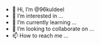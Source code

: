 - 👋 Hi, I’m @96kuldeel
- 👀 I’m interested in ...
- 🌱 I’m currently learning ...
- 💞️ I’m looking to collaborate on ...
- 📫 How to reach me ...

<!---
96kuldeel/96kuldeel is a ✨ special ✨ repository because its `README.md` (this file) appears on your GitHub profile.
You can click the Preview link to take a look at your changes.
--->
